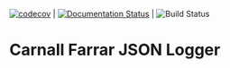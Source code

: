 [![codecov](https://codecov.io/gh/carnall-farrar/cf-json-logger/branch/main/graph/badge.svg?token=2R3MZHAHKZ)](https://codecov.io/gh/carnall-farrar/cf-json-logger) | [![Documentation Status](https://readthedocs.org/projects/cf-json-logger/badge/?version=latest)](https://cf-json-logger.readthedocs.io/en/latest/?badge=latest) | ![Build Status](https://github.com/carnall-farrar/cf-json-logger/actions/workflows/main.yml/badge.svg)

# Carnall Farrar JSON Logger

